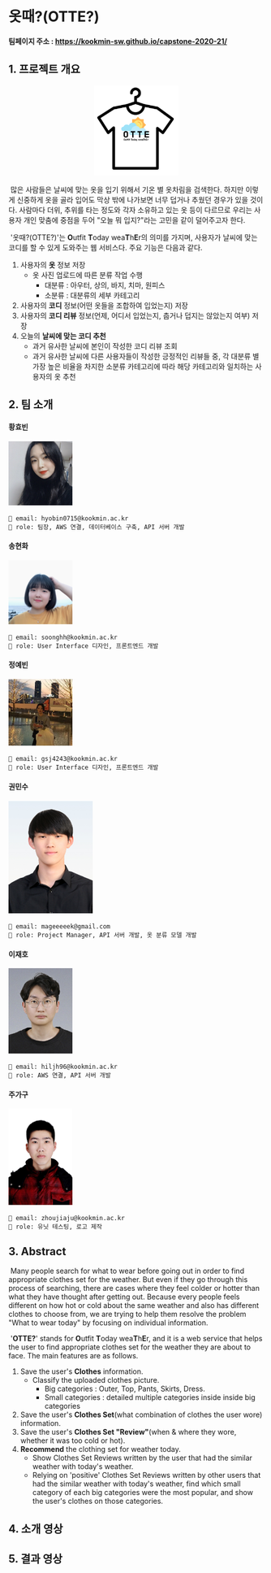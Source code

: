 # 옷때?(OTTE?)
#### 팀페이지 주소 : https://kookmin-sw.github.io/capstone-2020-21/
## 1. 프로젝트 개요

<center><img src="index.assets/image-20200314162533015.png" alt="image-20200314162533015" height="33%" width="33%" /></center>

​	많은 사람들은 날씨에 맞는 옷을 입기 위해서 기온 별 옷차림을 검색한다. 하지만 이렇게 신중하게 옷을 골라 입어도 막상 밖에 나가보면 너무 덥거나 추웠던 경우가 있을 것이다. 사람마다 더위, 추위를 타는 정도와 각자 소유하고 있는 옷 등이 다르므로 우리는 사용자 개인 맞춤에 중점을 두어 "오늘 뭐 입지?"라는 고민을 같이 덜어주고자 한다.

​	'옷때?(OTTE?)'는 **O**utfit **T**oday wea**T**h**E**r의 의미를 가지며, 사용자가 날씨에 맞는 코디를 할 수 있게 도와주는 웹 서비스다. 주요 기능은 다음과 같다.

1. 사용자의 **옷** 정보 저장
   - 옷 사진 업로드에 따른 분류 작업 수행
     - 대분류 : 아우터, 상의, 바지, 치마, 원피스
     - 소분류 : 대분류의 세부 카테고리
2. 사용자의 **코디** 정보(어떤 옷들을 조합하여 입었는지) 저장
3. 사용자의 **코디 리뷰** 정보(언제, 어디서 입었는지, 춥거나 덥지는 않았는지 여부) 저장
4. 오늘의 **날씨에 맞는 코디 추천**
   - 과거 유사한 날씨에 본인이 작성한 코디 리뷰 조회
   - 과거 유사한 날씨에 다른 사용자들이 작성한 긍정적인 리뷰들 중, 
     각 대분류 별 가장 높은 비율을 차지한 소분류 카테고리에 따라 해당 카테고리와 일치하는 사용자의 옷 추천

## 2. 팀 소개

#### 황효빈

<img src="index.assets/image-20200314190325679.png" alt="image-20200314190325679" width="25%" height="25%" />

~~~
📧 email: hyobin0715@kookmin.ac.kr
📌 role: 팀장, AWS 연결, 데이터베이스 구축, API 서버 개발
~~~

#### 송현화

<img src="index.assets/image-20200314175816474.png" alt="image-20200314175816474" width="25%" height="25%" />

~~~
📧 email: soonghh@kookmin.ac.kr
📌 role: User Interface 디자인, 프론트엔드 개발
~~~

#### 정예빈

<img src="index.assets/image-20200314175846745.png" alt="image-20200314175846745" width="25%" height="25%" />

~~~
📧 email: gsj4243@kookmin.ac.kr
📌 role: User Interface 디자인, 프론트엔드 개발
~~~

#### 권민수

<img src="index.assets/image-20200314165043995.png" alt="image-20200314165043995" width="33%" height="33%" />

~~~
📧 email: mageeeeek@gmail.com
📌 role: Project Manager, API 서버 개발, 옷 분류 모델 개발
~~~

#### 이재호

<img src="index.assets/image-20200314192457820.png" alt="image-20200314192457820" width="25%" height="25%" />

~~~
📧 email: hiljh96@kookmin.ac.kr
📌 role: AWS 연결, API 서버 개발
~~~

#### 주가구

<img src="index.assets/image-20200314164133788.png" alt="image-20200314164133788" width="25%" height="25%" />

~~~
📧 email: zhoujiaju@kookmin.ac.kr
📌 role: 유닛 테스팅, 로고 제작
~~~

## 3. Abstract

​	Many people search for what to wear before going out in order to find appropriate clothes set for the weather. But even if they go through this process of searching, there are cases where they feel colder or hotter than what they have thought after getting out. Because every people feels different on how hot or cold about the same weather and also has different clothes to choose from, we are trying to help them resolve the problem "What to wear today" by focusing on individual information.

​	'**OTTE?**' stands for **O**utfit **T**oday wea**T**h**E**r, and it is a web service that helps the user to find appropriate clothes set for the weather they are about to face. The main features are as follows.

1. Save the user's **Clothes** information.
   - Classify the uploaded clothes picture.
     - Big categories : Outer, Top, Pants, Skirts, Dress.
     - Small categories : detailed multiple categories inside inside big categories
2. Save the user's **Clothes Set**(what combination of clothes the user wore) information.
3. Save the user's **Clothes Set "Review"**(when & where they wore, whether it was too cold or hot).
4. **Recommend** the clothing set for weather today.
   - Show Clothes Set Reviews written by the user that had the similar weather with today's weather.
   - Relying on 'positive' Clothes Set Reviews written by other users that had the similar weather with today's weather, find which small category of each big categories were the most popular, and show the user's clothes on those categories.

## 4. 소개 영상

## 5. 결과 영상
